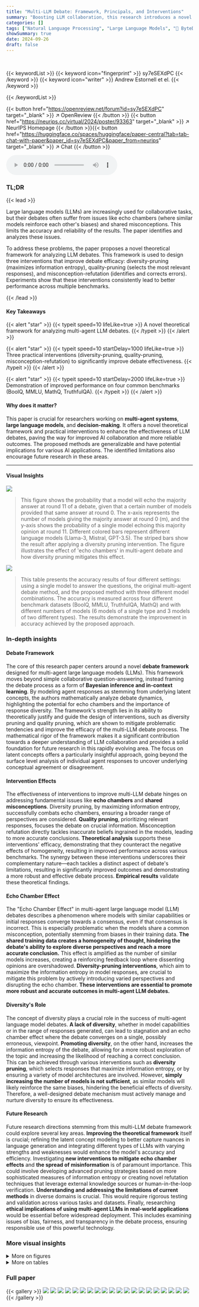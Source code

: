 ```yaml
---
title: "Multi-LLM Debate: Framework, Principals, and Interventions"
summary: "Boosting LLM collaboration, this research introduces a novel theoretical framework for multi-LLM debate, revealing key principles like the effect of similar models and interventions to enhance accurac..."
categories: []
tags: ["Natural Language Processing", "Large Language Models", "🏢 ByteDance Research",]
showSummary: true
date: 2024-09-26
draft: false
---
```


<br>

{{< keywordList >}}
{{< keyword icon="fingerprint" >}} sy7eSEXdPC {{< /keyword >}}
{{< keyword icon="writer" >}} Andrew Estornell et el. {{< /keyword >}}
 
{{< /keywordList >}}

{{< button href="https://openreview.net/forum?id=sy7eSEXdPC" target="_blank" >}}
↗ OpenReview
{{< /button >}}
{{< button href="https://neurips.cc/virtual/2024/poster/93363" target="_blank" >}}
↗ NeurIPS Homepage
{{< /button >}}{{< button href="https://huggingface.co/spaces/huggingface/paper-central?tab=tab-chat-with-paper&paper_id=sy7eSEXdPC&paper_from=neurips" target="_blank" >}}
↗ Chat
{{< /button >}}



<audio controls>
    <source src="https://ai-paper-reviewer.com/sy7eSEXdPC/podcast.wav" type="audio/wav">
    Your browser does not support the audio element.
</audio>


### TL;DR


{{< lead >}}

Large language models (LLMs) are increasingly used for collaborative tasks, but their debates often suffer from issues like echo chambers (where similar models reinforce each other's biases) and shared misconceptions. This limits the accuracy and reliability of the results.  The paper identifies and analyzes these issues. 

To address these problems, the paper proposes a novel theoretical framework for analyzing LLM debates.  This framework is used to design three interventions that improve debate efficacy: diversity-pruning (maximizes information entropy), quality-pruning (selects the most relevant responses), and misconception-refutation (identifies and corrects errors).  Experiments show that these interventions consistently lead to better performance across multiple benchmarks.

{{< /lead >}}


#### Key Takeaways

{{< alert "star" >}}
{{< typeit speed=10 lifeLike=true >}} A novel theoretical framework for analyzing multi-agent LLM debates. {{< /typeit >}}
{{< /alert >}}

{{< alert "star" >}}
{{< typeit speed=10 startDelay=1000 lifeLike=true >}} Three practical interventions (diversity-pruning, quality-pruning, misconception-refutation) to significantly improve debate effectiveness. {{< /typeit >}}
{{< /alert >}}

{{< alert "star" >}}
{{< typeit speed=10 startDelay=2000 lifeLike=true >}} Demonstration of improved performance on four common benchmarks (BoolQ, MMLU, MathQ, TruthfulQA). {{< /typeit >}}
{{< /alert >}}

#### Why does it matter?
This paper is crucial for researchers working on **multi-agent systems**, **large language models**, and **decision-making**. It offers a novel theoretical framework and practical interventions to enhance the effectiveness of LLM debates, paving the way for improved AI collaboration and more reliable outcomes. The proposed methods are generalizable and have potential implications for various AI applications.  The identified limitations also encourage future research in these areas.

------
#### Visual Insights



![](https://ai-paper-reviewer.com/sy7eSEXdPC/figures_7_1.jpg)

> This figure shows the probability that a model will echo the majority answer at round 11 of a debate, given that a certain number of models provided that same answer at round 0.  The x-axis represents the number of models giving the majority answer at round 0 (m), and the y-axis shows the probability of a single model echoing this majority opinion at round 11. Different colored bars represent different language models (Llama-3, Mistral, GPT-3.5).  The striped bars show the result after applying a diversity pruning intervention. The figure illustrates the effect of 'echo chambers' in multi-agent debate and how diversity pruning mitigates this effect.





![](https://ai-paper-reviewer.com/sy7eSEXdPC/tables_8_1.jpg)

> This table presents the accuracy results of four different settings: using a single model to answer the questions, the original multi-agent debate method, and the proposed method with three different model combinations.  The accuracy is measured across four different benchmark datasets (BoolQ, MMLU, TruthfulQA, MathQ) and with different numbers of models (6 models of a single type and 3 models of two different types). The results demonstrate the improvement in accuracy achieved by the proposed approach.





### In-depth insights


#### Debate Framework
The core of this research paper centers around a novel **debate framework** designed for multi-agent large language models (LLMs).  This framework moves beyond simple collaborative question-answering, instead framing the debate process as a form of **Bayesian inference and in-context learning**.  By modeling agent responses as stemming from underlying latent concepts, the authors mathematically analyze debate dynamics, highlighting the potential for echo chambers and the importance of response diversity.  The framework's strength lies in its ability to theoretically justify and guide the design of interventions, such as diversity pruning and quality pruning, which are shown to mitigate problematic tendencies and improve the efficacy of the multi-LLM debate process.  The mathematical rigor of the framework makes it a significant contribution towards a deeper understanding of LLM collaboration and provides a solid foundation for future research in this rapidly evolving area. The focus on latent concepts offers a particularly insightful approach, going beyond the surface level analysis of individual agent responses to uncover underlying conceptual agreement or disagreement.

#### Intervention Effects
The effectiveness of interventions to improve multi-LLM debate hinges on addressing fundamental issues like **echo chambers** and **shared misconceptions**.  Diversity pruning, by maximizing information entropy, successfully combats echo chambers, ensuring a broader range of perspectives are considered.  **Quality pruning**, prioritizing relevant responses, focuses the debate on crucial information.  Misconception refutation directly tackles inaccurate beliefs ingrained in the models, leading to more accurate conclusions.  **Theoretical analysis** supports these interventions' efficacy, demonstrating that they counteract the negative effects of homogeneity, resulting in improved performance across various benchmarks.  The synergy between these interventions underscores their complementary nature—each tackles a distinct aspect of debate's limitations, resulting in significantly improved outcomes and demonstrating a more robust and effective debate process.  **Empirical results** validate these theoretical findings.

#### Echo Chamber Effect
The "Echo Chamber Effect" in multi-agent large language model (LLM) debates describes a phenomenon where models with similar capabilities or initial responses converge towards a consensus, even if that consensus is incorrect. This is especially problematic when the models share a common misconception, potentially stemming from biases in their training data.  **The shared training data creates a homogeneity of thought, hindering the debate's ability to explore diverse perspectives and reach a more accurate conclusion.**  This effect is amplified as the number of similar models increases, creating a reinforcing feedback loop where dissenting opinions are overshadowed.  **Diversity-pruning interventions**, which aim to maximize the information entropy in model responses, are crucial to mitigate this problem by actively introducing varied perspectives and disrupting the echo chamber.  **These interventions are essential to promote more robust and accurate outcomes in multi-agent LLM debates.**

#### Diversity's Role
The concept of diversity plays a crucial role in the success of multi-agent language model debates.  **A lack of diversity**, whether in model capabilities or in the range of responses generated, can lead to stagnation and an echo chamber effect where the debate converges on a single, possibly erroneous, viewpoint.  **Promoting diversity**, on the other hand, increases the information entropy of the debate, allowing for a more robust exploration of the topic and increasing the likelihood of reaching a correct conclusion. This can be achieved through various interventions such as **diversity pruning**, which selects responses that maximize information entropy, or by ensuring a variety of model architectures are involved.  However, **simply increasing the number of models is not sufficient**, as similar models will likely reinforce the same biases, hindering the beneficial effects of diversity. Therefore, a well-designed debate mechanism must actively manage and nurture diversity to ensure its effectiveness.

#### Future Research
Future research directions stemming from this multi-LLM debate framework could explore several key areas.  **Improving the theoretical framework** itself is crucial; refining the latent concept modeling to better capture nuances in language generation and integrating different types of LLMs with varying strengths and weaknesses would enhance the model's accuracy and efficiency.  Investigating **new interventions to mitigate echo chamber effects** and **the spread of misinformation** is of paramount importance. This could involve developing advanced pruning strategies based on more sophisticated measures of information entropy or creating novel refutation techniques that leverage external knowledge sources or human-in-the-loop verification.  **Understanding and addressing the limitations of current methods** in diverse domains is crucial.  This would require rigorous testing and validation across various tasks and datasets.  Finally, researching **ethical implications of using multi-agent LLMs in real-world applications** would be essential before widespread deployment. This includes examining issues of bias, fairness, and transparency in the debate process, ensuring responsible use of this powerful technology.


### More visual insights

<details>
<summary>More on figures
</summary>


![](https://ai-paper-reviewer.com/sy7eSEXdPC/figures_7_2.jpg)

> This figure shows how the accuracy improvement of the proposed method and the baseline method (SoM) changes as a function of response diversity at round 0. Response diversity is measured by the average pairwise similarity between responses at round 0.  The results are shown separately for four datasets: BoolQ, MMLU, TruthfulQA, and MathQ. The figure demonstrates that the proposed method consistently outperforms the baseline method, especially when the response diversity is low (high similarity). The effectiveness is more significant in BoolQ, MMLU, and TruthfulQA, while the improvement is not that substantial in MathQ.


![](https://ai-paper-reviewer.com/sy7eSEXdPC/figures_8_1.jpg)

> This figure compares the accuracy of the proposed method and the Society of Minds (SoM) method across different rounds of debate.  Two model combinations are shown: GPT-3.5 and Llama-3, and GPT-3.5 and Mistral. For each combination, two lines are plotted, representing the accuracy of SoM and the proposed method. The shaded area around each line represents the confidence interval.  The plot shows how accuracy evolves over the course of the debate for each method and model pair, highlighting the differences in performance between the proposed method and SoM. The x-axis represents the round of debate, and the y-axis shows the accuracy.


</details>




<details>
<summary>More on tables
</summary>


![](https://ai-paper-reviewer.com/sy7eSEXdPC/tables_17_1.jpg)
> This table presents the accuracy results of four different methods for solving tasks using large language models (LLMs): a single LLM, the standard multi-LLM debate method, and the proposed method with three interventions (diversity pruning, quality pruning, and misconception refutation).  It shows the accuracy for each method across four different benchmark datasets (BoolQ, MMLU, TruthfulQA, and MathQ) and for various combinations of six LLMs. The results demonstrate the improvement in accuracy achieved by using the proposed multi-LLM debate method with the three interventions compared to using a single LLM or the standard multi-LLM debate approach.

![](https://ai-paper-reviewer.com/sy7eSEXdPC/tables_18_1.jpg)
> This table shows the accuracy results of four different settings: using a single model to answer questions, using the original multi-agent debate method, and two versions of the proposed method with and without the interventions.  Each setting was tested using 6 models (either all the same type or a mix of different types) and 10 rounds of debate for the BoolQ, MMLU, TruthfulQA, and MathQ datasets.  The table allows a direct comparison of accuracy across the different approaches.

![](https://ai-paper-reviewer.com/sy7eSEXdPC/tables_18_2.jpg)
> This table presents the accuracy results of four different experimental setups: using a single model, using the standard multi-agent debate method, using the proposed method with the three interventions combined, and using each intervention individually.  The table shows the accuracy for each setup across four different benchmark datasets (BoolQ, MMLU, TruthfulQA, MathQ) and four different language models (GPT-3.5, Llama-2, Llama-3, Mistral). The results demonstrate the improvement in accuracy achieved by the proposed method compared to the baseline methods.

</details>




### Full paper

{{< gallery >}}
<img src="https://ai-paper-reviewer.com/sy7eSEXdPC/1.png" class="grid-w50 md:grid-w33 xl:grid-w25" />
<img src="https://ai-paper-reviewer.com/sy7eSEXdPC/2.png" class="grid-w50 md:grid-w33 xl:grid-w25" />
<img src="https://ai-paper-reviewer.com/sy7eSEXdPC/3.png" class="grid-w50 md:grid-w33 xl:grid-w25" />
<img src="https://ai-paper-reviewer.com/sy7eSEXdPC/4.png" class="grid-w50 md:grid-w33 xl:grid-w25" />
<img src="https://ai-paper-reviewer.com/sy7eSEXdPC/5.png" class="grid-w50 md:grid-w33 xl:grid-w25" />
<img src="https://ai-paper-reviewer.com/sy7eSEXdPC/6.png" class="grid-w50 md:grid-w33 xl:grid-w25" />
<img src="https://ai-paper-reviewer.com/sy7eSEXdPC/7.png" class="grid-w50 md:grid-w33 xl:grid-w25" />
<img src="https://ai-paper-reviewer.com/sy7eSEXdPC/8.png" class="grid-w50 md:grid-w33 xl:grid-w25" />
<img src="https://ai-paper-reviewer.com/sy7eSEXdPC/9.png" class="grid-w50 md:grid-w33 xl:grid-w25" />
<img src="https://ai-paper-reviewer.com/sy7eSEXdPC/10.png" class="grid-w50 md:grid-w33 xl:grid-w25" />
<img src="https://ai-paper-reviewer.com/sy7eSEXdPC/11.png" class="grid-w50 md:grid-w33 xl:grid-w25" />
<img src="https://ai-paper-reviewer.com/sy7eSEXdPC/12.png" class="grid-w50 md:grid-w33 xl:grid-w25" />
<img src="https://ai-paper-reviewer.com/sy7eSEXdPC/13.png" class="grid-w50 md:grid-w33 xl:grid-w25" />
<img src="https://ai-paper-reviewer.com/sy7eSEXdPC/14.png" class="grid-w50 md:grid-w33 xl:grid-w25" />
<img src="https://ai-paper-reviewer.com/sy7eSEXdPC/15.png" class="grid-w50 md:grid-w33 xl:grid-w25" />
<img src="https://ai-paper-reviewer.com/sy7eSEXdPC/16.png" class="grid-w50 md:grid-w33 xl:grid-w25" />
<img src="https://ai-paper-reviewer.com/sy7eSEXdPC/17.png" class="grid-w50 md:grid-w33 xl:grid-w25" />
<img src="https://ai-paper-reviewer.com/sy7eSEXdPC/18.png" class="grid-w50 md:grid-w33 xl:grid-w25" />
<img src="https://ai-paper-reviewer.com/sy7eSEXdPC/19.png" class="grid-w50 md:grid-w33 xl:grid-w25" />
<img src="https://ai-paper-reviewer.com/sy7eSEXdPC/20.png" class="grid-w50 md:grid-w33 xl:grid-w25" />
{{< /gallery >}}